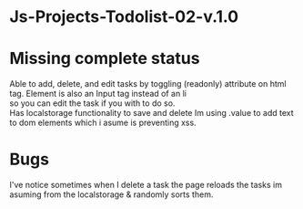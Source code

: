# Js-Projects-Todolist-02-v.1.0
# Missing complete status
Able to add, delete, and edit tasks by toggling (readonly) attribute on html tag. Element is also an Input tag instead of an li <br/>
so you can edit the task if you with to do so.<br/>
Has localstorage functionality to save and delete 
Im using .value to add text to dom elements which i asume is preventing xss.

# Bugs
I've notice sometimes when I delete a task the page reloads the tasks im asuming from the localstorage & randomly sorts them.
